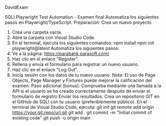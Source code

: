 DavidExam

SQLI Playwright Test Automation - Examen final
Automatiza los siguientes pasos en Playwright/TypeScript.
Preparación: Crea un nuevo proyecto
1. Crea una carpeta vacía.
2. Abre la carpeta con Visual Studio Code.
3. En el terminal, ejecuta los siguientes comandos:
npm install
npm init playwright@latest
Automatiza los siguientes pasos:
1. Ve a la página: https://parabank.parasoft.com/
2. Haz clic en el enlace "Register".
3. Rellena y envía el formulario para registrar un nuevo usuario.
4. Haz clic en el enlace "Log Out".
5. Inicia sesión con los datos de tu nuevo usuario.
Nota: El uso de Page Objects, Page Manager y Fixtures puede mejorar la calificación del examen.
Paso adicional (bonus): Comprueba mediante una llamada a la API si el usuario se ha creado correctamente después de enviar el formulario de registro
Enviar los resultados:
Crea un repositorio GIT en el GitHub de SQLI con tu usuario (preferiblemente público).
En el terminal de Visual Studio Code, ejecuta:
git init
git remote add origin https://your.git.repo/url.git
git add .
git commit -m "Initial commit of existing code"
git push -u origin main
